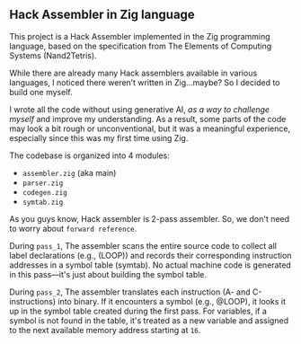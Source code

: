 ## Hack Assembler in Zig language

This project is a Hack Assembler implemented in the Zig programming language, based on the specification from The Elements of Computing Systems (Nand2Tetris).

While there are already many Hack assemblers available in various languages, I noticed there weren’t written in Zig...maybe?  So I decided to build one myself.

I wrote all the code without using generative AI, *as a way to challenge myself* and improve my understanding. 
As a result, some parts of the code may look a bit rough or unconventional, but it was a meaningful experience, especially since this was my first time using Zig.


The codebase is organized into 4 modules:
- `assembler.zig` (aka main)
- `parser.zig`
- `codegen.zig`
- `symtab.zig`

As you guys know, Hack assembler is 2-pass assembler. So, we don't need to worry about `forward reference`.

During `pass_1`,
The assembler scans the entire source code to collect all label declarations (e.g., (LOOP)) and records their corresponding instruction addresses in a symbol table (symtab).
No actual machine code is generated in this pass—it's just about building the symbol table.


During `pass_2`,
The assembler translates each instruction (A- and C-instructions) into binary.
If it encounters a symbol (e.g., @LOOP), it looks it up in the symbol table created during the first pass.
For variables, if a symbol is not found in the table, it's treated as a new variable and assigned to the next available memory address starting at `16`.
